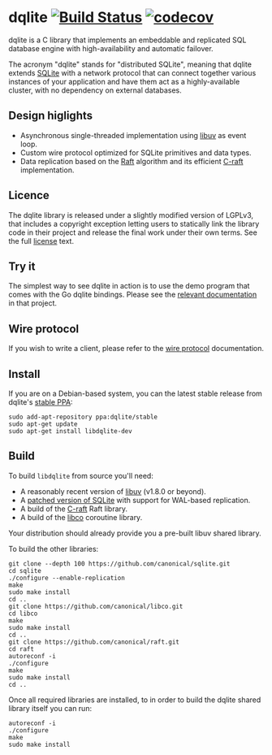 dqlite [![Build Status](https://travis-ci.org/canonical/dqlite.png)](https://travis-ci.org/canonical/dqlite) [![codecov](https://codecov.io/gh/canonical/dqlite/branch/master/graph/badge.svg)](https://codecov.io/gh/canonical/dqlite)
======

dqlite is a C library that implements an embeddable and replicated SQL database
engine with high-availability and automatic failover.

The acronym "dqlite" stands for "distributed SQLite", meaning that dqlite extends
[SQLite](https://sqlite.org/) with a network protocol that can connect together
various instances of your application and have them act as a highly-available
cluster, with no dependency on external databases.

Design higlights
----------------

* Asynchronous single-threaded implementation using [libuv](https://libuv.org/)
  as event loop.
* Custom wire protocol optimized for SQLite primitives and data types.
* Data replication based on the [Raft](https://raft.github.io/) algorithm and its
  efficient [C-raft](https://github.com/canonical/raft) implementation.

Licence
-------

The dqlite library is released under a slightly modified version of LGPLv3, that
includes a copyright exception letting users to statically link the library code
in their project and release the final work under their own terms. See the full
[license](https://github.com/canonical/dqlite/blob/LICENSE) text.

Try it
-------

The simplest way to see dqlite in action is to use the demo program that comes
with the Go dqlite bindings. Please see the [relevant
documentation](https://github.com/canonical/go-dqlite#demo) in that project.

Wire protocol
-------------

If you wish to write a client, please refer to the [wire protocol](doc/protocol.md)
documentation.

Install
-------

If you are on a Debian-based system, you can the latest stable release from
dqlite's [stable PPA](https://launchpad.net/~dqlite/+archive/ubuntu/stable):

```
sudo add-apt-repository ppa:dqlite/stable
sudo apt-get update
sudo apt-get install libdqlite-dev
```

Build
-----

To build ``libdqlite`` from source you'll need:

* A reasonably recent version of [libuv](http://libuv.org/) (v1.8.0 or beyond).
* A [patched version of SQLite](https://github.com/canonical/sqlite/releases/latest)
  with support for WAL-based replication.
* A build of the [C-raft](https://github.com/canonical/raft) Raft library.
* A build of the [libco](https://github.com/canonical/libco) coroutine library.

Your distribution should already provide you a pre-built libuv shared
library.

To build the other libraries:

```
git clone --depth 100 https://github.com/canonical/sqlite.git
cd sqlite
./configure --enable-replication
make
sudo make install
cd ..
git clone https://github.com/canonical/libco.git
cd libco
make
sudo make install
cd ..
git clone https://github.com/canonical/raft.git
cd raft
autoreconf -i
./configure
make
sudo make install
cd ..
```

Once all required libraries are installed, to in order to build the dqlite
shared library itself you can run:

```
autoreconf -i
./configure
make
sudo make install
```
